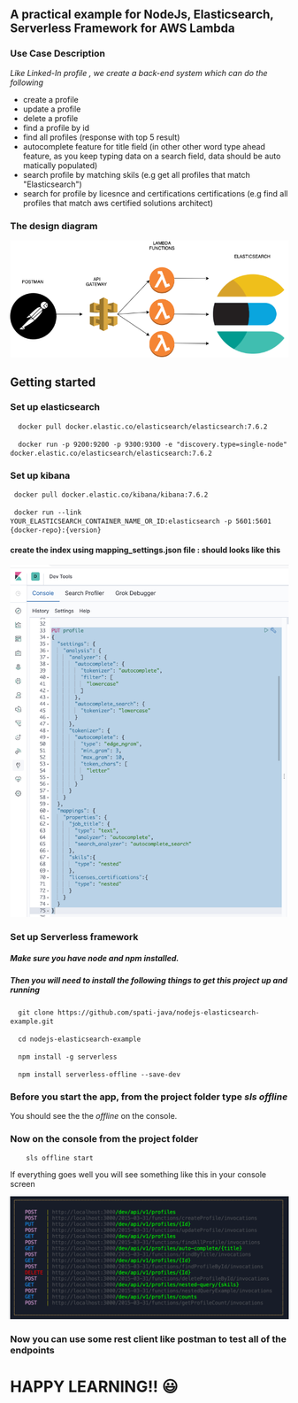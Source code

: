 ## A practical example for NodeJs, Elasticsearch, Serverless Framework for AWS Lambda

### Use Case Description
 *Like Linked-In profile , we create a back-end system which can do the following*

- create a profile
- update a profile
- delete a profile
- find a profile by id
- find all profiles (response with top 5 result)
- autocomplete feature for title field (in other other word type ahead feature, as you keep typing data on a search field, data should be auto matically populated)
- search profile by matching skils (e.g  get all profiles that match "Elasticsearch")
- search for profile by licesnce and certifications certifications (e.g find all profiles that match aws certified solutions architect)

### The design diagram

![Design](nodejs-es-example-design.png)

## Getting started

### Set up elasticsearch

      docker pull docker.elastic.co/elasticsearch/elasticsearch:7.6.2

      docker run -p 9200:9200 -p 9300:9300 -e "discovery.type=single-node" docker.elastic.co/elasticsearch/elasticsearch:7.6.2
      

### Set up kibana 

     docker pull docker.elastic.co/kibana/kibana:7.6.2

     docker run --link YOUR_ELASTICSEARCH_CONTAINER_NAME_OR_ID:elasticsearch -p 5601:5601 {docker-repo}:{version}   

#### create the index using mapping_settings.json file : should looks like this

![Profile-index_mapping-settings](kibana-profile-mapping-setting.png)


### Set up Serverless framework
 
##### Make sure you have *node* and *npm* installed. 

##### Then you will need to install the following things to get this project up and running
    
      git clone https://github.com/spati-java/nodejs-elasticsearch-example.git 

      cd nodejs-elasticsearch-example
      
      npm install -g serverless

      npm install serverless-offline --save-dev

### Before  you start the app, from the project folder type *sls offline* 
 You  should see the the *offline* on the console.

### Now on the console from the project folder 

        sls offline start

If everything goes well you will see something like this in your console screen

![Serverless offline start screen](sls-start-offline-screen.png)

### Now you can use some rest client like postman to test all of the endpoints
# HAPPY LEARNING!!   :smiley:
